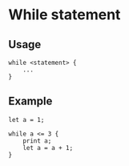 # While statement

## Usage

```
while <statement> {
    ...
}
```

## Example
```
let a = 1;

while a <= 3 {
    print a;
    let a = a + 1;
}
```

